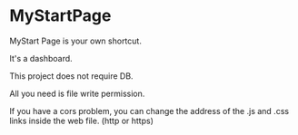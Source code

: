 # MyStartPage

MyStart Page is your own shortcut.

It's a dashboard.

This project does not require DB.

All you need is file write permission.

If you have a cors problem, you can change the address of the .js and .css links inside the web file. (http or https)
